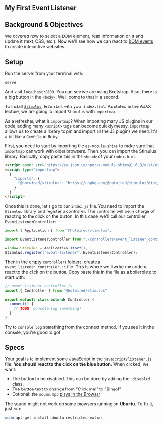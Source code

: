 ## My First Event Listener

## Background & Objectives

We covered how to select a DOM element, read information on it and update it (text, CSS, etc.). Now we'll see how we can react to [DOM events](https://developer.mozilla.org/en-US/docs/Web/Events) to create interactive websites.

## Setup

Run the server from your terminal with:

```bash
serve
```

And visit `localhost:8000`. You can see we are using Bootstrap. Also, there is a big button in the `<body>`. We'll come to that in a second.

To install [`Stimulus`](https://stimulus.hotwired.dev/handbook/installing), let's start with your `index.html`. As stated in the AJAX lecture, we are going to import `Stimulus` with `importmap`. 

As a refresher, what is `importmap`? When importing many JS plugins in our code, adding many `<script>` tags can become quickly messy. `importmap` allows us to create a library to pin and import all the JS plugins we need. It's a bit like a `Gemfile` in Ruby.

First, you need to start by importing the `es-module-shims` to make sure that `importmap` can work with older browsers. Then, you can import the Stimulus library. Basically, copy paste this in the `<head>` of your `index.html`:

```html
<script async src="https://ga.jspm.io/npm:es-module-shims@1.6.3/dist/es-module-shims.js"></script>
<script type="importmap">
  {
    "imports": {
      "@hotwired/stimulus": "https://unpkg.com/@hotwired/stimulus/dist/stimulus.js"
    }
  }
</script>
```

Once this is done, let's go to our `index.js` file. You need to import the `Stimulus` library and register a controller. The controller will be in charge of reacting to the click on the button. In this case, we'll call our controller `EventListenerController`:
```javascript
import { Application } from "@hotwired/stimulus";

import EventListenerController from "./controllers/event_listener_controller.js";

window.Stimulus = Application.start();
Stimulus.register("event-listener", EventListenerController);
```

Then in the empty `controllers` folders, create a `event_listener_controller.js` file. This is where we'll write the code to react to the click on the button. Copy paste this in the file as a boilerplate to start with:
```javascript
// event_listener_controller.js
import { Controller } from "@hotwired/stimulus"

export default class extends Controller {
  connect() {
    // TODO: console.log something!
  }
}
```

Try to `console.log` something from the connect method. If you see it in the console, you're good to go!

## Specs

Your goal is to implement some JavaScript in the `javascript/listener.js` file. **You should react to the click on the blue button.** When clicked, we want:

- The button to be disabled. This can be done by adding the `.disabled` class.
- The button text to change from "Click me!" to "Bingo!"
- Optional: the `sound.mp3` [plays in the Browser](https://stackoverflow.com/questions/9419263/playing-audio-with-javascript)

The sound might not work on some browsers running on **Ubuntu**. To fix it, just run:

```bash
sudo apt-get install ubuntu-restricted-extras
```
